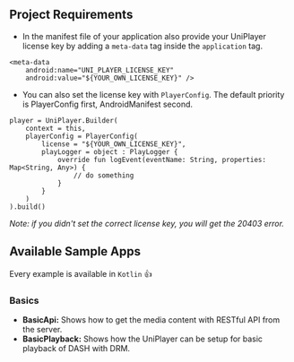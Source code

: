 ## Project Requirements
- In the manifest file of your application also provide your UniPlayer license key by adding a `meta-data` tag inside the `application` tag. 
```xml=
<meta-data
    android:name="UNI_PLAYER_LICENSE_KEY"
    android:value="${YOUR_OWN_LICENSE_KEY}" />
```
- You can also set the license key with `PlayerConfig`. The default priority is PlayerConfig first, AndroidManifest second.
```kotlin=
player = UniPlayer.Builder(
    context = this,
    playerConfig = PlayerConfig(
        license = "${YOUR_OWN_LICENSE_KEY}",
        playLogger = object : PlayLogger {
            override fun logEvent(eventName: String, properties: Map<String, Any>) {
                // do something
            }
        }
    )
).build()
```
*Note: if you didn't set the correct license key, you will get the 20403 error.*

## Available Sample Apps
Every example is available in `Kotlin` :+1:

### Basics
+   **BasicApi:** Shows how to get the media content with RESTful API from the server.
+   **BasicPlayback:** Shows how the UniPlayer can be setup for basic playback of DASH with DRM.